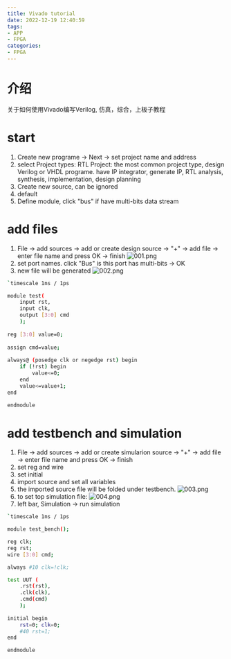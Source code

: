 ```yaml
---
title: Vivado tutorial
date: 2022-12-19 12:40:59
tags: 
- APP
- FPGA
categories: 
- FPGA
---
```


# 介绍

关于如何使用Vivado编写Verilog, 仿真，综合，上板子教程

<!-- more -->

# start
1. Create new programe -> Next -> set project name and address
2. select Project types: RTL Project: the most common project type, design Verilog or VHDL programe. have IP integrator, generate IP, RTL analysis, synthesis, implementation, design planning
3. Create new source, can be ignored
4. default
5. Define module, click "bus" if have multi-bits data stream

# add files
1. File -> add sources -> add or create design source -> "+" -> add file -> enter file name and press OK -> finish
![001.png](001.png)
2. set port names. click "Bus" is this port has multi-bits -> OK
3. new file will be generated
![002.png](002.png)

``` Bash
`timescale 1ns / 1ps

module test(
    input rst,
    input clk,
    output [3:0] cmd
    );
    
reg [3:0] value=0;
    
assign cmd=value;
    
always@ (posedge clk or negedge rst) begin
    if (!rst) begin
        value<=0;
    end
    value<=value+1;
end
    
endmodule

```

# add testbench and simulation
1. File -> add sources -> add or create simularion source -> "+" -> add file -> enter file name and press OK -> finish
2. set reg and wire
3. set initial
4. import source and set all variables
5. the imported source file will be folded under testbench.
![003.png](003.png)
6. to set top simulation file: 
![004.png](004.png)
7. left bar, Simulation -> run simulation

``` Bash
`timescale 1ns / 1ps

module test_bench();

reg clk;
reg rst;
wire [3:0] cmd;

always #10 clk=!clk;

test UUT (
    .rst(rst),
    .clk(clk),
    .cmd(cmd)
    );
    
initial begin
    rst=0; clk=0;
    #40 rst=1;
end

endmodule

```